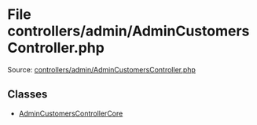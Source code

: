 File controllers/admin/AdminCustomersController.php
=========

Source: [controllers/admin/AdminCustomersController.php](https://github.com/PrestaShop/PrestaShop/blob/1.6.0.6/controllers/admin/AdminCustomersController.php)


Classes
-------

* [AdminCustomersControllerCore](class.AdminCustomersControllerCore.md)

